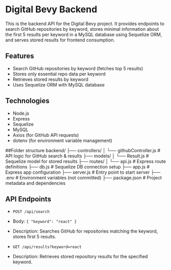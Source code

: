 # Digital Bevy Backend

This is the backend API for the Digital Bevy project. It provides endpoints to search GitHub repositories by keyword, stores minimal information about the first 5 results per keyword in a MySQL database using Sequelize ORM, and serves stored results for frontend consumption.
## Features
- Search GitHub repositories by keyword (fetches top 5 results)
- Stores only essential repo data per keyword
- Retrieves stored results by keyword
- Uses Sequelize ORM with MySQL database

## Technologies

- Node.js
- Express
- Sequelize
- MySQL
- Axios (for GitHub API requests)
- dotenv (for environment variable management)

##Folder structure 
backend/
├── controllers/
│ └── githubController.js # API logic for GitHub search & results
├── models/
│ └── Result.js # Sequelize model for stored results
├── routes/
│ └── api.js # Express route definitions
├── db.js # Sequelize DB connection setup
├── app.js # Express app configuration
├── server.js # Entry point to start server
├── .env # Environment variables (not committed)
├── package.json # Project metadata and dependencies 


## API Endpoints

- `POST /api/search`
- Body: `{ "keyword": "react" }`
- Description: Searches GitHub for repositories matching the keyword, stores first 5 results.

- `GET /api/results?keyword=react`
- Description: Retrieves stored repository results for the specified keyword.

